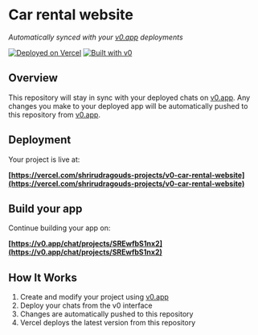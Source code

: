 # Car rental website

*Automatically synced with your [v0.app](https://v0.app) deployments*

[![Deployed on Vercel](https://img.shields.io/badge/Deployed%20on-Vercel-black?style=for-the-badge&logo=vercel)](https://vercel.com/shrirudragouds-projects/v0-car-rental-website)
[![Built with v0](https://img.shields.io/badge/Built%20with-v0.app-black?style=for-the-badge)](https://v0.app/chat/projects/SREwfbS1nx2)

## Overview

This repository will stay in sync with your deployed chats on [v0.app](https://v0.app).
Any changes you make to your deployed app will be automatically pushed to this repository from [v0.app](https://v0.app).

## Deployment

Your project is live at:

**[https://vercel.com/shrirudragouds-projects/v0-car-rental-website](https://vercel.com/shrirudragouds-projects/v0-car-rental-website)**

## Build your app

Continue building your app on:

**[https://v0.app/chat/projects/SREwfbS1nx2](https://v0.app/chat/projects/SREwfbS1nx2)**

## How It Works

1. Create and modify your project using [v0.app](https://v0.app)
2. Deploy your chats from the v0 interface
3. Changes are automatically pushed to this repository
4. Vercel deploys the latest version from this repository